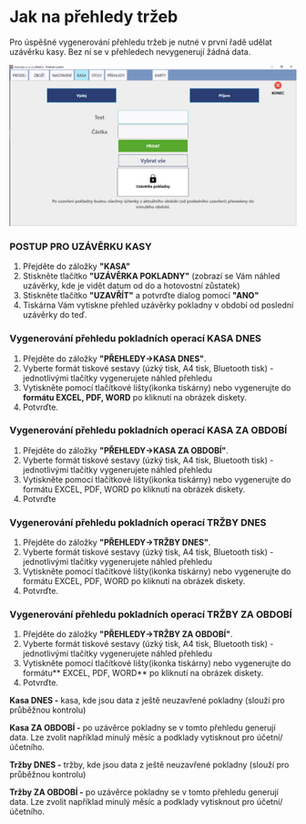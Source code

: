 # Jak na přehledy tržeb

Pro úspěšné vygenerování přehledu tržeb je nutné v první řadě udělat uzávěrku kasy. Bez ní se v přehledech nevygenerují žádná data.

![](/assets/kasa.PNG)

### POSTUP PRO UZÁVĚRKU KASY

1. Přejděte do záložky **"KASA"**
2. Stiskněte tlačítko **"UZÁVĚRKA POKLADNY"** \(zobrazí se Vám náhled uzávěrky, kde je vidět datum od do a hotovostní zůstatek\)
3. Stiskněte tlačítko **"UZAVŘÍT"** a potvrďte dialog pomocí **"ANO"**
4. Tiskárna Vám vytiskne přehled uzávěrky pokladny v období od poslední uzávěrky do teď.

### Vygenerování přehledu pokladních operací KASA DNES

1. Přejděte do záložky **"PŘEHLEDY-&gt;KASA DNES"**.
2. Vyberte formát tiskové sestavy \(úzký tisk, A4 tisk, Bluetooth tisk\) - jednotlivými tlačítky vygenerujete náhled přehledu
3. Vytiskněte pomocí tlačítkové lišty\(ikonka tiskárny\) nebo vygenerujte do **formátu EXCEL, PDF, WORD** po kliknutí na obrázek diskety.
4. Potvrďte.

### Vygenerování přehledu pokladních operací KASA ZA OBDOBÍ

1. Přejděte do záložky **"PŘEHLEDY-&gt;KASA ZA OBDOBÍ"**.
2. Vyberte formát tiskové sestavy \(úzký tisk, A4 tisk, Bluetooth tisk\) - jednotlivými tlačítky vygenerujete náhled přehledu
3. Vytiskněte pomocí tlačítkové lišty\(ikonka tiskárny\) nebo vygenerujte do formátu EXCEL, PDF, WORD po kliknutí na obrázek diskety.
4. Potvrďte

### Vygenerování přehledu pokladních operací TRŽBY DNES

1. Přejděte do záložky **"PŘEHLEDY-&gt;TRŽBY DNES"**.
2. Vyberte formát tiskové sestavy \(úzký tisk, A4 tisk, Bluetooth tisk\) - jednotlivými tlačítky vygenerujete náhled přehledu
3. Vytiskněte pomocí tlačítkové lišty\(ikonka tiskárny\) nebo vygenerujte do formátu EXCEL, PDF, WORD po kliknutí na obrázek diskety.
4. Potvrďte.

### Vygenerování přehledu pokladních operací TRŽBY ZA OBDOBÍ

1. Přejděte do záložky **"PŘEHLEDY-&gt;TRŽBY ZA OBDOBÍ"**.
2. Vyberte formát tiskové sestavy \(úzký tisk, A4 tisk, Bluetooth tisk\) - jednotlivými tlačítky vygenerujete náhled přehledu
3. Vytiskněte pomocí tlačítkové lišty\(ikonka tiskárny\) nebo vygenerujte do formátu** EXCEL, PDF, WORD** po kliknutí na obrázek diskety.
4. Potvrďte.

**Kasa DNES -** kasa, kde jsou data z ještě neuzavřené pokladny \(slouží pro průběžnou kontrolu\)

**Kasa ZA OBDOBÍ -** po uzávěrce pokladny se v tomto přehledu generují data. Lze zvolit například minulý měsíc a podklady vytisknout pro účetní/účetního.

**Tržby DNES -** tržby, kde jsou data z ještě neuzavřené pokladny \(slouží pro průběžnou kontrolu\)

**Tržby ZA OBDOBÍ -** po uzávěrce pokladny se v tomto přehledu generují data. Lze zvolit například minulý měsíc a podklady vytisknout pro účetní/účetního.

